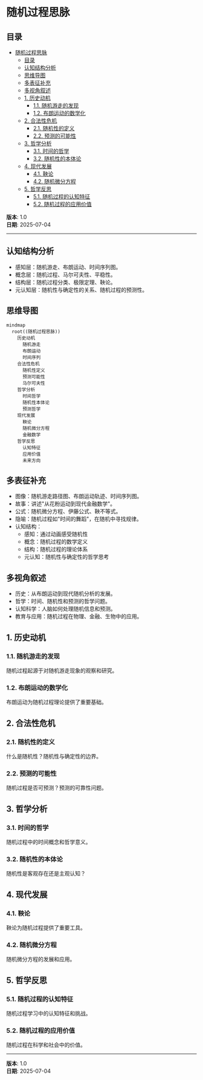 # 随机过程思脉

## 目录

- [随机过程思脉](#随机过程思脉)
  - [目录](#目录)
  - [认知结构分析](#认知结构分析)
  - [思维导图](#思维导图)
  - [多表征补充](#多表征补充)
  - [多视角叙述](#多视角叙述)
  - [1. 历史动机](#1-历史动机)
    - [1.1. 随机游走的发现](#11-随机游走的发现)
    - [1.2. 布朗运动的数学化](#12-布朗运动的数学化)
  - [2. 合法性危机](#2-合法性危机)
    - [2.1. 随机性的定义](#21-随机性的定义)
    - [2.2. 预测的可能性](#22-预测的可能性)
  - [3. 哲学分析](#3-哲学分析)
    - [3.1. 时间的哲学](#31-时间的哲学)
    - [3.2. 随机性的本体论](#32-随机性的本体论)
  - [4. 现代发展](#4-现代发展)
    - [4.1. 鞅论](#41-鞅论)
    - [4.2. 随机微分方程](#42-随机微分方程)
  - [5. 哲学反思](#5-哲学反思)
    - [5.1. 随机过程的认知特征](#51-随机过程的认知特征)
    - [5.2. 随机过程的应用价值](#52-随机过程的应用价值)

**版本**: 1.0  
**日期**: 2025-07-04

---

## 认知结构分析

- 感知层：随机游走、布朗运动、时间序列图。
- 概念层：随机过程、马尔可夫性、平稳性。
- 结构层：随机过程分类、极限定理、鞅论。
- 元认知层：随机性与确定性的关系、随机过程的预测性。

## 思维导图

```mermaid
mindmap
  root((随机过程思脉))
    历史动机
      随机游走
      布朗运动
      时间序列
    合法性危机
      随机性定义
      预测可能性
      马尔可夫性
    哲学分析
      时间哲学
      随机性本体论
      预测哲学
    现代发展
      鞅论
      随机微分方程
      金融数学
    哲学反思
      认知特征
      应用价值
      未来方向
```

## 多表征补充

- 图像：随机游走路径图、布朗运动轨迹、时间序列图。
- 故事：讲述"从花粉运动到现代金融数学"。
- 公式：随机微分方程、伊藤公式、鞅不等式。
- 隐喻：随机过程如"时间的舞蹈"，在随机中寻找规律。
- 认知结构：
  - 感知：通过动画感受随机性
  - 概念：随机过程的数学定义
  - 结构：随机过程的理论体系
  - 元认知：随机性与确定性的哲学思考

## 多视角叙述

- 历史：从布朗运动到现代随机分析的发展。
- 哲学：时间、随机性和预测的哲学问题。
- 认知科学：人脑如何处理随机信息和预测。
- 教育与应用：随机过程在物理、金融、生物中的应用。

## 1. 历史动机

### 1.1. 随机游走的发现

随机过程起源于对随机游走现象的观察和研究。

### 1.2. 布朗运动的数学化

布朗运动为随机过程理论提供了重要基础。

## 2. 合法性危机

### 2.1. 随机性的定义

什么是随机性？随机性与确定性的边界。

### 2.2. 预测的可能性

随机过程是否可预测？预测的可靠性问题。

## 3. 哲学分析

### 3.1. 时间的哲学

随机过程中的时间概念和哲学意义。

### 3.2. 随机性的本体论

随机性是客观存在还是主观认知？

## 4. 现代发展

### 4.1. 鞅论

鞅论为随机过程提供了重要工具。

### 4.2. 随机微分方程

随机微分方程的发展和应用。

## 5. 哲学反思

### 5.1. 随机过程的认知特征

随机过程学习中的认知特征和挑战。

### 5.2. 随机过程的应用价值

随机过程在科学和社会中的价值。

---

**版本**: 1.0  
**日期**: 2025-07-04
